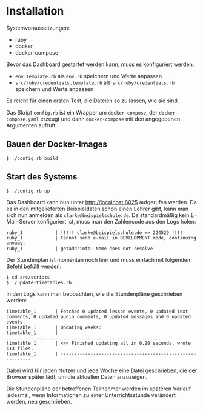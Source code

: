 # Installation

Systemvoraussetzungen: 

- ruby
- docker
- docker-compose

Bevor das Dashboard gestartet werden kann, muss es konfiguriert werden.

* `env.template.rb` als `env.rb` speichern und Werte anpassen
* `src/ruby/credentials.template.rb` als `src/ruby/credentials.rb` speichern und Werte anpassen

Es reicht für einen ersten Test, die Dateien so zu lassen, wie sie sind.

Das Skript `config.rb` ist ein Wrapper um `docker-compose`, der `docker-compose.yaml` erzeugt und dann `docker-compose` mit den angegebenen Argumenten aufruft.

## Bauen der Docker-Images

    $ ./config.rb build
    
## Start des Systems

    $ ./config.rb up
    
Das Dashboard kann nun unter [http://localhost:8025](http://localhost:8025) aufgerufen werden. Da es in den mitgelieferten Beispieldaten schon einen Lehrer gibt, kann man sich nun anmelden als `clarke@beispielschule.de`. Da standardmäßig kein E-Mail-Server konfiguriert ist, muss man den Zahlencode aus den Logs holen:

    ruby_1            | !!!!! clarke@beispielschule.de => 224529 !!!!!
    ruby_1            | Cannot send e-mail in DEVELOPMENT mode, continuing anyway:
    ruby_1            | getaddrinfo: Name does not resolve

Der Stundenplan ist momentan noch leer und muss einfach mit folgendem Befehl befüllt werden:

    $ cd src/scripts
    $ ./update-timetables.rb
    
In den Logs kann man beobachten, wie die Stundenpläne geschrieben werden:

    timetable_1       | Fetched 0 updated lesson events, 0 updated text comments, 0 updated audio comments, 0 updated messages and 0 updated events.
    timetable_1       | Updating weeks: 
    timetable_1       | ...........................................................
    timetable_1       | <<< Finished updating all in 0.20 seconds, wrote 413 files.
    timetable_1       | -----------------------------------------------------------

Dabei wird für jeden Nutzer und jede Woche eine Datei geschrieben, die der Browser später lädt, um die aktuellen Daten anzuzeigen.

Die Stundenpläne der betroffenen Teilnehmer werden im späteren Verlauf jedesmal, wenn Informationen zu einer Unterrichtsstunde verändert werden, neu geschrieben.

